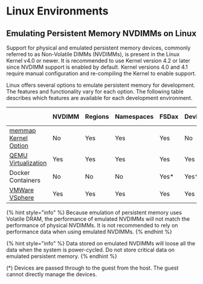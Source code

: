 # Linux Environments

## Emulating Persistent Memory NVDIMMs on Linux

Support for physical and emulated persistent memory devices, commonly referred to as Non-Volatile DIMMs \(NVDIMMs\), is present in the Linux Kernel v4.0 or newer. It is recommended to use Kernel version 4.2 or later since NVDIMM support is enabled by default. Kernel versions 4.0 and 4.1 require manual configuration and re-compiling the Kernel to enable support.

Linux offers several options to emulate persistent memory for development. The features and functionality vary for each option. The following table describes which features are available for each development environment.

|  | NVDIMM | Regions | Namespaces | FSDax | DevDax | Persistent Pools |
| :--- | :--- | :--- | :--- | :--- | :--- | :--- |
| [memmap Kernel Option](linux-memmap.md) | No | Yes | Yes | Yes | No | Yes |
| [QEMU Virtualization](../virtualization/qemu.md) | Yes | Yes | Yes | Yes | Yes | Yes |
| Docker Containers | No | No | No | Yes\* | Yes\* | Yes |
| [VMWare VSphere](../virtualization/vmware-vsphere-esxi.md) | Yes | Yes | Yes | Yes | Yes | Yes |

{% hint style="info" %}
Because emulation of persistent memory uses Volatile DRAM, the performance of emulated NVDIMMs will not match the performance of physical NVDIMMs. It is not recommended to rely on performance data when using emulated NVDIMMs.
{% endhint %}

{% hint style="info" %}
Data stored on emulated NVDIMMs will loose all the data when the system is power-cycled. Do not store critical data on emulated persistent memory.
{% endhint %}

\(\*\) Devices are passed through to the guest from the host. The guest cannot directly manage the devices.

